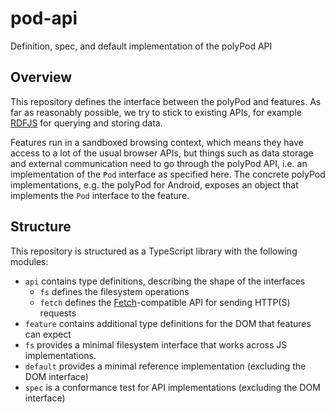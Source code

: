 # pod-api

Definition, spec, and default implementation of the polyPod API

## Overview

This repository defines the interface between the polyPod and features. As far
as reasonably possible, we try to stick to existing APIs, for example
[RDFJS](http://rdf.js.org/) for querying and storing data.

Features run in a sandboxed browsing context, which means they have access to a
lot of the usual browser APIs, but things such as data storage and external
communication need to go through the polyPod API, i.e. an implementation of the
`Pod` interface as specified here. The concrete polyPod implementations, e.g. the
polyPod for Android, exposes an object that implements the `Pod` interface to
the feature.

## Structure

This repository is structured as a TypeScript library with the following
modules:

-   `api` contains type definitions, describing the shape of the interfaces
    -   `fs` defines the filesystem operations
    -   `fetch` defines the [Fetch]-compatible API for sending HTTP(S) requests
-   `feature` contains additional type definitions for the DOM that features can
    expect
-   `fs` provides a minimal filesystem interface that works across JS implementations.
-   `default` provides a minimal reference implementation (excluding the DOM
    interface)
-   `spec` is a conformance test for API implementations (excluding the DOM
    interface)

[fetch]: https://developer.mozilla.org/en-US/docs/Web/API/Fetch_API
